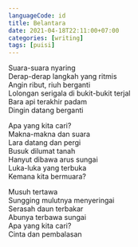 ```yaml
---
languageCode: id
title: Belantara
date: 2021-04-18T22:11:00+07:00
categories: [writing]
tags: [puisi]
---
```

Suara-suara nyaring\
Derap-derap langkah yang ritmis\
Angin ribut, riuh berganti\
Lolongan serigala di bukit-bukit terjal\
Bara api terakhir padam\
Dingin datang berganti

Apa yang kita cari?\
Makna-makna dan suara\
Lara datang dan pergi\
Busuk dilumat tanah\
Hanyut dibawa arus sungai\
Luka-luka yang terbuka\
Kemana kita bermuara?

Musuh tertawa\
Sungging mulutnya menyeringai\
Serasah daun terbakar\
Abunya terbawa sungai\
Apa yang kita cari?\
Cinta dan pembalasan
